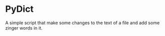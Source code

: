PyDict
======

A simple script that make some changes to the text of a file and add some zinger words in it.

